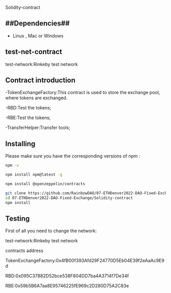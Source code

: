 Solidity-contract
## ##Dependencies##

- Linux , Mac or Windows

## test-net-contract

test-network:Rinkeby test network

## Contract introduction

-TokenExchangeFactory:This contract is used to store the exchange pool, where tokens are exchanged. 

-RBD:Test the tokens;

-RBE:Test the tokens;

-TransferHelper:Transfer tools;

## **Installing**

Please make sure you have the corresponding versions of npm :

```bash
npm -v
```

```bash
npm install npm@latest -g
```

```bash
npm install @openzeppelin/contracts
```

```bash
git clone https://github.com/RainbowDAO/07-ETHDenver2022-DAO-Fixed-Exchange.git
cd 07-ETHDenver2022-DAO-Fixed-Exchange/Solidity-contract
npm install
```
## Testing

First of all you need to change the network:

test-network:Rinkeby test network

contracts address

TokenExchangeFactory:0x4fB00f393Afd29F24770D5Eb04E39f2eAaAc9E9d

RBD:0x095C37882D52bce538F804DD7ba4A3714f7De34f

RBE:0x59b5B6A7aa8E95746225fE969c2D280D75A2C83e



